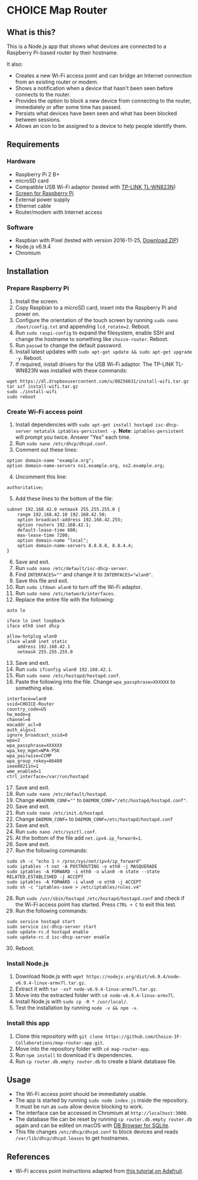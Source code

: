 # CHOICE Map Router

## What is this?
This is a Node.js app that shows what devices are connected to a Raspberry Pi-based router by their hostname.

It also:

* Creates a new Wi-Fi access point and can bridge an Internet connection from an existing router or modem.
* Shows a notification when a device that hasn't been seen before connects to the router.
* Provides the option to block a new device from connecting to the router, immediately or after some time has passed.
* Persists what devices have been seen and what has been blocked between sessions.
* Allows an icon to be assigned to a device to help people identify them.

## Requirements

### Hardware

* Raspberry Pi 2 B+
* microSD card
* Compatible USB Wi-Fi adaptor (tested with [TP-LINK TL-WN823N](https://www.amazon.co.uk/TP-LINK-TL-WN823N-Mbps-Wireless-Adapter/dp/B0088TKTY2))
* [Screen for Raspberry Pi](https://www.modmypi.com/raspberry-pi/screens-and-displays/raspberry-pi-7-touchscreen-display-official)
* External power supply
* Ethernet cable
* Router/modem with Internet access

### Software

* Raspbian with Pixel (tested with version 2016-11-25, [Download ZIP](https://downloads.raspberrypi.org/raspbian_latest))
* Node.js v6.9.4
* Chromium

## Installation

### Prepare Raspberry Pi

1. Install the screen.
2. Copy Raspbian to a microSD card, insert into the Raspberry Pi and power on.
3. Configure the orientation of the touch screen by running `sudo nano /boot/config.txt` and appending `lcd_rotate=2`. Reboot.
4. Run `sudo raspi-config` to expand the filesystem, enable SSH and change the hostname to something like `choice-router`. Reboot.
5. Run `passwd` to change the default password.
6. Install latest updates with `sudo apt-get update && sudo apt-get upgrade -y`. Reboot.
7. If required, install drivers for the USB Wi-Fi adaptor. The TP-LINK TL-WN823N was installed with these commands:

  ```
  wget https://dl.dropboxusercontent.com/u/80256631/install-wifi.tar.gz
  tar xzf install-wifi.tar.gz
  sudo ./install-wifi
  sudo reboot
  ```

### Create Wi-Fi access point

1. Install dependencies with `sudo apt-get install hostapd isc-dhcp-server netatalk iptables-persistent -y`.
  **Note**: `iptables-persistent` will prompt you twice. Answer "Yes" each time.
2. Run `sudo nano /etc/dhcp/dhcpd.conf`.
3. Comment out these lines:

  ```
  option domain-name "example.org";
  option domain-name-servers ns1.example.org, ns2.example.org;
  ```
4. Uncomment this line:

  ```
  authoritative;
  ```
5. Add these lines to the bottom of the file:

  ```
  subnet 192.168.42.0 netmask 255.255.255.0 {
      range 192.168.42.10 192.168.42.50;
      option broadcast-address 192.168.42.255;
      option routers 192.168.42.1;
      default-lease-time 600;
      max-lease-time 7200;
      option domain-name "local";
      option domain-name-servers 8.8.8.8, 8.8.4.4;
  }
  ```
6. Save and exit.
7. Run `sudo nano /etc/default/isc-dhcp-server`.
8. Find `INTERFACES=""` and change it to `INTERFACES="wlan0"`.
9. Save this file and exit.
10. Run `sudo ifdown wlan0` to turn off the Wi-Fi adaptor.
11. Run `sudo nano /etc/network/interfaces`.
12. Replace the entire file with the following:

  ```
  auto lo

  iface lo inet loopback
  iface eth0 inet dhcp

  allow-hotplug wlan0
  iface wlan0 inet static
      address 192.168.42.1
      netmask 255.255.255.0
  ```
13. Save and exit.
14. Run `sudo ifconfig wlan0 192.168.42.1`.
15. Run `sudo nano /etc/hostapd/hostapd.conf`.
16. Paste the following into the file. Change `wpa_passphrase=XXXXXX` to something else.

  ```
  interface=wlan0
  ssid=CHOICE-Router
  country_code=US
  hw_mode=g
  channel=6
  macaddr_acl=0
  auth_algs=1
  ignore_broadcast_ssid=0
  wpa=2
  wpa_passphrase=XXXXXX
  wpa_key_mgmt=WPA-PSK
  wpa_pairwise=CCMP
  wpa_group_rekey=86400
  ieee80211n=1
  wme_enabled=1
  ctrl_interface=/var/run/hostapd
  ```
17. Save and exit.
18. Run `sudo nano /etc/default/hostapd`.
19. Change `#DAEMON_CONF=""` to `DAEMON_CONF="/etc/hostapd/hostapd.conf"`.
20. Save and exit.
21. Run `sudo nano /etc/init.d/hostapd`.
22. Change `DAEMON_CONF=` to `DAEMON_CONF=/etc/hostapd/hostapd.conf`
23. Save and exit.
24. Run `sudo nano /etc/sysctl.conf`.
25. At the bottom of the file add `net.ipv4.ip_forward=1`.
26. Save and exit.
27. Run the following commands:

  ```
  sudo sh -c "echo 1 > /proc/sys/net/ipv4/ip_forward"
  sudo iptables -t nat -A POSTROUTING -o eth0 -j MASQUERADE
  sudo iptables -A FORWARD -i eth0 -o wlan0 -m state --state RELATED,ESTABLISHED -j ACCEPT
  sudo iptables -A FORWARD -i wlan0 -o eth0 -j ACCEPT
  sudo sh -c "iptables-save > /etc/iptables/rules.v4"
  ```
28. Run `sudo /usr/sbin/hostapd /etc/hostapd/hostapd.conf` and check if the Wi-Fi access point has started. Press `CTRL + C` to exit this test.
29. Run the following commands:

  ```
  sudo service hostapd start
  sudo service isc-dhcp-server start
  sudo update-rc.d hostapd enable
  sudo update-rc.d isc-dhcp-server enable
  ```
30. Reboot.

### Install Node.js

1. Download Node.js with `wget https://nodejs.org/dist/v6.9.4/node-v6.9.4-linux-armv7l.tar.gz`.
2. Extract it with `tar -xvf node-v6.9.4-linux-armv7l.tar.gz`.
3. Move into the extracted folder with `cd node-v6.9.4-linux-armv7l`.
4. Install Node.js with `sudo cp -R * /usr/local/`.
5. Test the installation by running `node -v && npm -v`.

### Install this app

1. Clone this repository with `git clone https://github.com/Choice-IF-Collaborations/map-router-app.git`.
2. Move into the repository folder with `cd map-router-app`.
3. Run `npm install` to download it's dependencies.
4. Run `cp router.db.empty router.db` to create a blank database file.

## Usage

* The Wi-Fi access point should be immediately usable.
* The app is started by running `sudo node index.js` inside the repository. It must be run as `sudo` allow device blocking to work.
* The interface can be accessed in Chromium at `http://localhost:3000`.
* The database file can be reset by running `cp router.db.empty router.db` again and can be edited on macOS with [DB Browser for SQLite](http://sqlitebrowser.org).
* This file changes `/etc/dhcp/dhcpd.conf` to block devices and reads `/var/lib/dhcp/dhcpd.leases` to get hostnames.

## References

* Wi-Fi access point instructions adapted from [this tutorial on Adafruit](https://learn.adafruit.com/setting-up-a-raspberry-pi-as-a-wifi-access-point/install-software).
